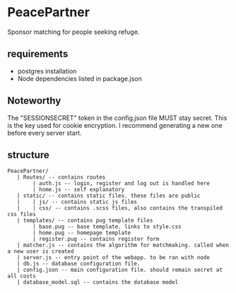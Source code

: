 # PeacePartner

Sponsor matching for people seeking refuge.

## requirements

* postgres installation
* Node dependencies listed in package.json

## Noteworthy
The "SESSIONSECRET" token in the config.json file MUST stay secret. This is the key used for cookie encryption. I recommend generating a new one before every server start.

## structure

```text
PeacePartner/
   | Routes/ -- contains routes
        | auth.js -- login, register and log out is handled here
        | home.js -- self explanatory
   | static/ -- contains static files. these files are public 
   |    | js/ -- contains static js files
   |    | css/ -- contains .scss files, also contains the transpiled css files
   | templates/ -- contains pug template files
        | base.pug -- base template. links to style.css
        | home.pug -- homepage template
        | register.pug -- contains register form
   | matcher.js -- contains the algorithm for matchmaking. called when a new user is created
   | server.js -- entry point of the webapp. to be ran with node
   | db.js -- database configuration file.
   | config.json -- main configuration file. should remain secret at all costs
   | database_model.sql -- contains the database model
```